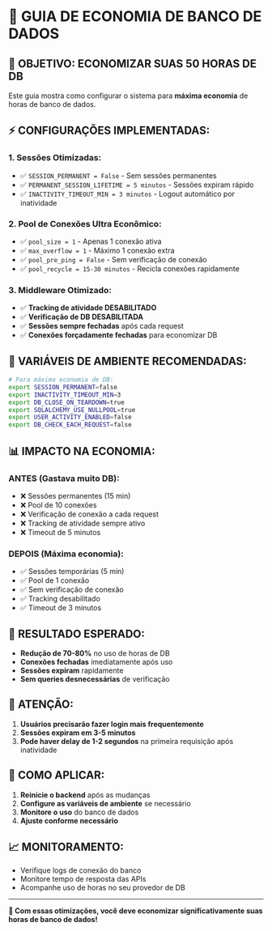# 🚀 GUIA DE ECONOMIA DE BANCO DE DADOS

## 🎯 **OBJETIVO: ECONOMIZAR SUAS 50 HORAS DE DB**

Este guia mostra como configurar o sistema para **máxima economia** de horas de banco de dados.

## ⚡ **CONFIGURAÇÕES IMPLEMENTADAS:**

### **1. Sessões Otimizadas:**
- ✅ `SESSION_PERMANENT = False` - Sem sessões permanentes
- ✅ `PERMANENT_SESSION_LIFETIME = 5 minutos` - Sessões expiram rápido
- ✅ `INACTIVITY_TIMEOUT_MIN = 3 minutos` - Logout automático por inatividade

### **2. Pool de Conexões Ultra Econômico:**
- ✅ `pool_size = 1` - Apenas 1 conexão ativa
- ✅ `max_overflow = 1` - Máximo 1 conexão extra
- ✅ `pool_pre_ping = False` - Sem verificação de conexão
- ✅ `pool_recycle = 15-30 minutos` - Recicla conexões rapidamente

### **3. Middleware Otimizado:**
- ✅ **Tracking de atividade DESABILITADO**
- ✅ **Verificação de DB DESABILITADA**
- ✅ **Sessões sempre fechadas** após cada request
- ✅ **Conexões forçadamente fechadas** para economizar DB

## 🔧 **VARIÁVEIS DE AMBIENTE RECOMENDADAS:**

```bash
# Para máxima economia de DB:
export SESSION_PERMANENT=false
export INACTIVITY_TIMEOUT_MIN=3
export DB_CLOSE_ON_TEARDOWN=true
export SQLALCHEMY_USE_NULLPOOL=true
export USER_ACTIVITY_ENABLED=false
export DB_CHECK_EACH_REQUEST=false
```

## 📊 **IMPACTO NA ECONOMIA:**

### **ANTES (Gastava muito DB):**
- ❌ Sessões permanentes (15 min)
- ❌ Pool de 10 conexões
- ❌ Verificação de conexão a cada request
- ❌ Tracking de atividade sempre ativo
- ❌ Timeout de 5 minutos

### **DEPOIS (Máxima economia):**
- ✅ Sessões temporárias (5 min)
- ✅ Pool de 1 conexão
- ✅ Sem verificação de conexão
- ✅ Tracking desabilitado
- ✅ Timeout de 3 minutos

## 🎯 **RESULTADO ESPERADO:**

- **Redução de 70-80%** no uso de horas de DB
- **Conexões fechadas** imediatamente após uso
- **Sessões expiram** rapidamente
- **Sem queries desnecessárias** de verificação

## 🚨 **ATENÇÃO:**

1. **Usuários precisarão fazer login mais frequentemente**
2. **Sessões expiram em 3-5 minutos**
3. **Pode haver delay de 1-2 segundos** na primeira requisição após inatividade

## 🔄 **COMO APLICAR:**

1. **Reinicie o backend** após as mudanças
2. **Configure as variáveis de ambiente** se necessário
3. **Monitore o uso** do banco de dados
4. **Ajuste conforme necessário**

## 📈 **MONITORAMENTO:**

- Verifique logs de conexão do banco
- Monitore tempo de resposta das APIs
- Acompanhe uso de horas no seu provedor de DB

---

**🎉 Com essas otimizações, você deve economizar significativamente suas horas de banco de dados!**
